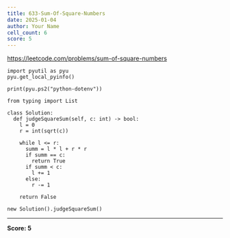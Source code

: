 ```yaml
---
title: 633-Sum-Of-Square-Numbers
date: 2025-01-04
author: Your Name
cell_count: 6
score: 5
---
```


https://leetcode.com/problems/sum-of-square-numbers


```
import pyutil as pyu
pyu.get_local_pyinfo()
```


```
print(pyu.ps2("python-dotenv"))
```


```
from typing import List
```


```
class Solution:
  def judgeSquareSum(self, c: int) -> bool:
    l = 0
    r = int(sqrt(c))

    while l <= r:
      summ = l * l + r * r
      if summ == c:
        return True
      if summ < c:
        l += 1
      else:
        r -= 1

    return False
```


```
new Solution().judgeSquareSum()
```


---
**Score: 5**